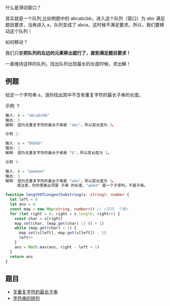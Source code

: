 什么是滑动窗口？

其实就是一个队列,比如例题中的 abcabcbb，进入这个队列（窗口）为 abc 满足题目要求，当再进入 a，队列变成了 abca，这时候不满足要求。所以，我们要移动这个队列！

如何移动？

我们只要**把队列的左边的元素移出就行了，直到满足题目要求！**

一直维持这样的队列，找出队列出现最长的长度时候，求出解！

## 例题

给定一个字符串 s，请你找出其中不含有重复字符的最长子串的长度。

示例  1:

```js
输入: s = "abcabcbb"
输出: 3
解释: 因为无重复字符的最长子串是 "abc"，所以其长度为 3。
```

```js
示例 2:

输入: s = "bbbbb"
输出: 1
解释: 因为无重复字符的最长子串是 "b"，所以其长度为 1。
```

```js
示例 3:

输入: s = "pwwkew"
输出: 3
解释: 因为无重复字符的最长子串是 "wke"，所以其长度为 3。
     请注意，你的答案必须是 子串 的长度，"pwke" 是一个子序列，不是子串。
```

```ts
function lengthOfLongestSubstring(s: string): number {
  let left = 0
  let ans = 0
  const map = new Map<string, number>() // <字符, 个数>
  for (let right = 0; right < s.length; right++) {
    const char = s[right]
    map.set(char, (map.get(char) || 0) + 1)
    while (map.get(char) > 1) {
      map.set(s[left], map.get(s[left]) - 1)
      left++
    }
    ans = Math.max(ans, right - left + 1)
  }
  return ans
}
```

## 题目

- [无重复字符的最长子串](https://leetcode.cn/problems/longest-substring-without-repeating-characters/)
- [字符串的排列](https://leetcode.cn/problems/permutation-in-string/)
